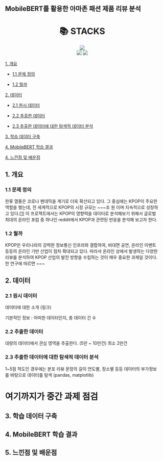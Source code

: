 ## MobileBERT를 활용한 아마존 패션 제품 리뷰 분석
<!-- 
badge icon 참고 사이트
https://github.com/danmadeira/simple-icon-badges
-->
<div align=center><h1>📚 STACKS</h1></div>

<div align=center> 
<!--   https://simpleicons.org/
  <img src="https://img.shields.io/badge/[아이콘 검색]-[색상코드]?style=for-the-badge&logo=[아이콘 검색]&logoColor=white"> -->
  <img src="https://img.shields.io/badge/python-3776AB?style=for-the-badge&logo=python&logoColor=white">
  <br>
  <img src="https://img.shields.io/badge/github-181717?style=for-the-badge&logo=github&logoColor=white">
<img src="https://img.shields.io/badge/pycharm-%23000000.svg?&style=for-the-badge&logo=pycharm&logoColor=white" />
</div>

[1. 개요](#1-개요)

- [1.1 문제 정의](#11-문제-정의)

- [1.2 뭘까](#12-뭘까)


[2. 데이터](#2-데이터)

- [2.1 원시 데이터](#21-원시-데이터)

- [2.2 추출한 데이터](#22-추출한-데이터)

- [2.3 추출한 데이터에 대한 탐색적 데이터 분석](#23-추출한-데이터에-대한-탐색적-데이터-분석)

[3. 학습 데이터 구축](#3-학습-데이터-구축)

[4. MobileBERT 학습 결과](#4-MobileBERT-학습-결과)

[4. 느낀점 및 배운점](#5-느낀점-및-배운점)


## 1. 개요
### 1.1 문제 정의
한류 열풍은 코로나 펜데믹을 계기로 더욱 확산되고 있다. 그 중심에는 KPOP이 주요한 역할을 했는데, 전 세계적으로 KPOP의 시장 규모는 ~~~조 원 이며 지속적으로 성장하고 있다.[[1](https://www.joongang.co.kr/article/25037728)]  이 프로젝트에서는 KPOP의 영향력을 데이터로 분석해보기 위해서 글로벌 최대의 온라인 포럼 중 하나인 reddit에서 KPOP과 관련된 반응을 분석해 보고자 한다. 

### 1.2 뭘까
KPOP은 우리나라의 강력한 정보통신 인프라와 결합하여, 비대면 공연, 온라인 이벤트 등등의 온라인 기반 산업이 점차 확대되고 있다. 따라서 온라인 상에서 발생하는 다양한 리뷰를 분석하여 KPOP 산업의 발전 방향을 수립하는 것이 매우 중요한 과제일 것이다.
한 연구에 따르면 ~~~

## 2. 데이터
### 2.1 원시 데이터
데이터에 대한 소개 (링크)

기본적인 정보 : 어떠한 데이터인지, 총 데이터 건 수

### 2.2 추출한 데이터
대량의 데이터에서 관심 영역을 추출한다. (5만 ~ 10만건)
최소 2만건

### 2.3 추출한 데이터에 대한 탐색적 데이터 분석
1~5점 척도인 경우에는 분포
리뷰 문장의 길이
연도별, 장소별 등등 데이터의 부가정보를 바탕으로 데이터를 탐색 (pandas, matplotlib)

# 여기까지가 중간 과제 점검 

## 3. 학습 데이터 구축

## 4. MobileBERT 학습 결과

## 5. 느낀점 및 배운점
